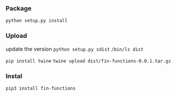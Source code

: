 ### Package
`python setup.py install`

### Upload
update the version
`python setup.py sdist`
`/bin/ls dist`

`pip install twine`
`twine upload dist/fin-functions-0.0.1.tar.gz`

### Instal
`pip3 install fin-functions`
